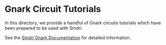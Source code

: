 # Gnark Circuit Tutorials

In this directory, we provide a handful of Gnark circuits tutorials which have been prepared to be used with Sindri.

See the [Sindri Gnark Documentation](https://sindri-labs.github.io/docs/how-to-guides/frameworks/gnark/) for detailed information.
